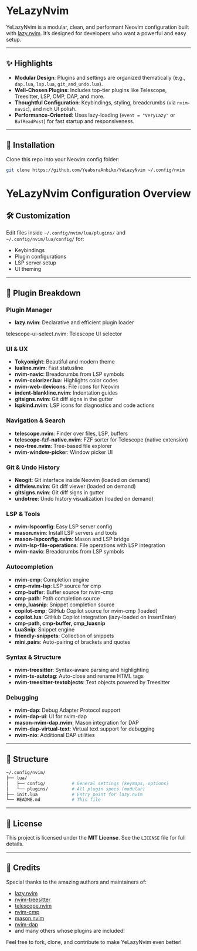 # YeLazyNvim

YeLazyNvim is a modular, clean, and performant Neovim configuration built with [lazy.nvim](https://github.com/folke/lazy.nvim). It’s designed for developers who want a powerful and easy setup.

---

## ✨ Highlights

- **Modular Design**: Plugins and settings are organized thematically (e.g., `dap.lua`, `lsp.lua`, `git_and_undo.lua`).
- **Well-Chosen Plugins**: Includes top-tier plugins like Telescope, Treesitter, LSP, CMP, DAP, and more.
- **Thoughtful Configuration**: Keybindings, styling, breadcrumbs (via `nvim-navic`), and rich UI polish.
- **Performance-Oriented**: Uses lazy-loading (`event = "VeryLazy"` or `BufReadPost`) for fast startup and responsiveness.

---

## 🚀 Installation

Clone this repo into your Neovim config folder:

```bash
git clone https://github.com/YeabsraAnbiko/YeLazyNvim ~/.config/nvim
```

# YeLazyNvim Configuration Overview

## 🛠️ Customization

Edit files inside `~/.config/nvim/lua/plugins/` and `~/.config/nvim/lua/config/` for:

- Keybindings
- Plugin configurations
- LSP server setup
- UI theming

---

## 🧠 Plugin Breakdown

### Plugin Manager
- **lazy.nvim**: Declarative and efficient plugin loader

telescope-ui-select.nvim: Telescope UI selector
### UI & UX
- **Tokyonight**: Beautiful and modern theme  
- **lualine.nvim**: Fast statusline  
- **nvim-navic**: Breadcrumbs from LSP symbols  
- **nvim-colorizer.lua**: Highlights color codes  
- **nvim-web-devicons**: File icons for Neovim
- **indent-blankline.nvim**: Indentation guides
- **gitsigns.nvim**: Git diff signs in the gutter
- **lspkind.nvim**: LSP icons for diagnostics and code actions

### Navigation & Search
- **telescope.nvim**: Finder over files, LSP, buffers  
- **telescope-fzf-native.nvim**: FZF sorter for Telescope (native extension)
- **neo-tree.nvim**: Tree-based file explorer  
- **nvim-window-picke**r: Window picker UI

### Git & Undo History
- **Neogit**: Git interface inside Neovim (loaded on demand)
- **diffview.nvim**: Git diff viewer (loaded on demand)
- **gitsigns.nvim**: Git diff signs in gutter  
- **undotree**: Undo history visualization  (loaded on demand)

### LSP & Tools
- **nvim-lspconfig**: Easy LSP server config  
- **mason.nvim**: Install LSP servers and tools  
- **mason-lspconfig.nvim**: Mason and LSP bridge  
- **nvim-lsp-file-operations**: File operations with LSP integration
- **nvim-navic**: Breadcrumbs from LSP symbols  

### Autocompletion
- **nvim-cmp**: Completion engine  
- **cmp-nvim-lsp**: LSP source for cmp  
- **cmp-buffer**: Buffer source for nvim-cmp
- **cmp-path**: Path completion source
- **cmp_luasnip**: Snippet completion source
- **copilot-cmp**: GitHub Copilot source for nvim-cmp (loaded)
- **copilot.lua**: GitHub Copilot integration (lazy-loaded on InsertEnter)
- **cmp-path, cmp-buffer, cmp_luasnip**  
- **LuaSnip**: Snippet engine  
- **friendly-snippets**: Collection of snippets
- **mini.pairs**: Auto-pairing of brackets and quotes

### Syntax & Structure
- **nvim-treesitter**: Syntax-aware parsing and highlighting  
- **nvim-ts-autotag**: Auto-close and rename HTML tags  
- **nvim-treesitter-textobjects**: Text objects powered by Treesitter

### Debugging
- **nvim-dap**: Debug Adapter Protocol support  
- **nvim-dap-ui**: UI for nvim-dap
- **mason-nvim-dap.nvim**: Mason integration for DAP
- **nvim-dap-virtual-text**: Virtual text support for debugging
- **nvim-nio**: Additional DAP utilities

---

## 🧩 Structure

```bash
~/.config/nvim/
├── lua/
│   ├── config/          # General settings (keymaps, options)
│   └── plugins/         # All plugin specs (modular)
├── init.lua             # Entry point for lazy.nvim
└── README.md            # This file
```
---

## 📄 License

This project is licensed under the **MIT License**. See the `LICENSE` file for full details.

---

## 🙌 Credits

Special thanks to the amazing authors and maintainers of:

- [lazy.nvim](https://github.com/folke/lazy.nvim)  
- [nvim-treesitter](https://github.com/nvim-treesitter/nvim-treesitter)  
- [telescope.nvim](https://github.com/nvim-telescope/telescope.nvim)  
- [nvim-cmp](https://github.com/hrsh7th/nvim-cmp)  
- [mason.nvim](https://github.com/mason-org/mason.nvim)  
- [nvim-dap](https://github.com/mfussenegger/nvim-dap)  
- and many others whose plugins are included!

Feel free to fork, clone, and contribute to make YeLazyNvim even better!

